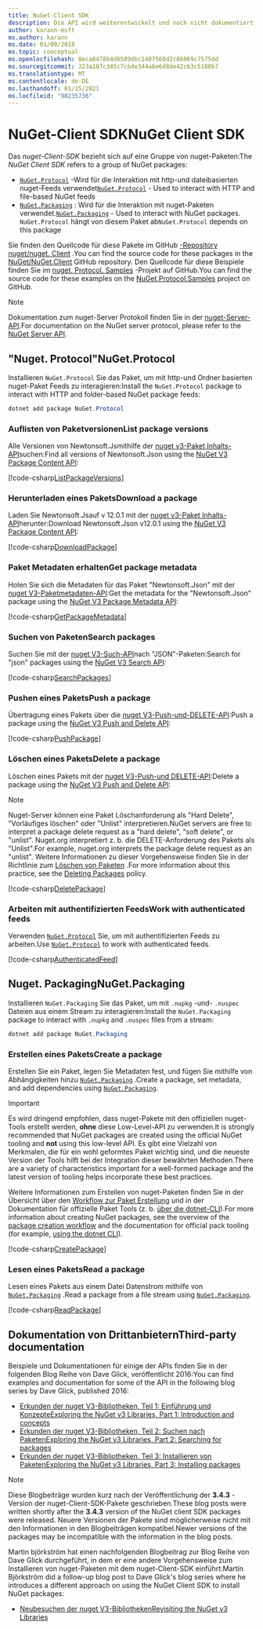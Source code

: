 ```yaml
---
title: NuGet-Client SDK
description: Die API wird weiterentwickelt und noch nicht dokumentiert, aber Beispiele sind im Blog von Dave Glick verfügbar.
author: karann-msft
ms.author: karann
ms.date: 01/09/2018
ms.topic: conceptual
ms.openlocfilehash: 0eca8478b4d6509dbc1407560d2c86069c7575dd
ms.sourcegitcommit: 323a107c345c7cb4e344a6e6d8de42c63c5188b7
ms.translationtype: MT
ms.contentlocale: de-DE
ms.lasthandoff: 01/15/2021
ms.locfileid: "98235736"
---
```

# <a name="nuget-client-sdk"></a><span data-ttu-id="20bb5-103">NuGet-Client SDK</span><span class="sxs-lookup"><span data-stu-id="20bb5-103">NuGet Client SDK</span></span>

<span data-ttu-id="20bb5-104">Das *nuget-Client-SDK* bezieht sich auf eine Gruppe von nuget-Paketen:</span><span class="sxs-lookup"><span data-stu-id="20bb5-104">The *NuGet Client SDK* refers to a group of NuGet packages:</span></span>

* <span data-ttu-id="20bb5-105">[`NuGet.Protocol`](https://www.nuget.org/packages/NuGet.Protocol) -Wird für die Interaktion mit http-und dateibasierten nuget-Feeds verwendet</span><span class="sxs-lookup"><span data-stu-id="20bb5-105">[`NuGet.Protocol`](https://www.nuget.org/packages/NuGet.Protocol) - Used to interact with HTTP and file-based NuGet feeds</span></span>
* <span data-ttu-id="20bb5-106">[`NuGet.Packaging`](https://www.nuget.org/packages/NuGet.Packaging) : Wird für die Interaktion mit nuget-Paketen verwendet.</span><span class="sxs-lookup"><span data-stu-id="20bb5-106">[`NuGet.Packaging`](https://www.nuget.org/packages/NuGet.Packaging) - Used to interact with NuGet packages.</span></span> <span data-ttu-id="20bb5-107">`NuGet.Protocol` hängt von diesem Paket ab</span><span class="sxs-lookup"><span data-stu-id="20bb5-107">`NuGet.Protocol` depends on this package</span></span>

<span data-ttu-id="20bb5-108">Sie finden den Quellcode für diese Pakete im GitHub [-Repository nuget/nuget. Client](https://github.com/NuGet/NuGet.Client) .</span><span class="sxs-lookup"><span data-stu-id="20bb5-108">You can find the source code for these packages in the [NuGet/NuGet.Client](https://github.com/NuGet/NuGet.Client) GitHub repository.</span></span>
<span data-ttu-id="20bb5-109">Den Quellcode für diese Beispiele finden Sie im [nuget. Protocol. Samples](https://github.com/NuGet/Samples/tree/master/NuGetProtocolSamples) -Projekt auf GitHub.</span><span class="sxs-lookup"><span data-stu-id="20bb5-109">You can find the source code for these examples on the [NuGet.Protocol.Samples](https://github.com/NuGet/Samples/tree/master/NuGetProtocolSamples) project on GitHub.</span></span>

> [!Note]
> <span data-ttu-id="20bb5-110">Dokumentation zum nuget-Server Protokoll finden Sie in der [nuget-Server-API](~/api/overview.md).</span><span class="sxs-lookup"><span data-stu-id="20bb5-110">For documentation on the NuGet server protocol, please refer to the [NuGet Server API](~/api/overview.md).</span></span>

## <a name="nugetprotocol"></a><span data-ttu-id="20bb5-111">"Nuget. Protocol"</span><span class="sxs-lookup"><span data-stu-id="20bb5-111">NuGet.Protocol</span></span>

<span data-ttu-id="20bb5-112">Installieren `NuGet.Protocol` Sie das Paket, um mit http-und Ordner basierten nuget-Paket Feeds zu interagieren:</span><span class="sxs-lookup"><span data-stu-id="20bb5-112">Install the `NuGet.Protocol` package to interact with HTTP and folder-based NuGet package feeds:</span></span>

```ps1
dotnet add package NuGet.Protocol
```

### <a name="list-package-versions"></a><span data-ttu-id="20bb5-113">Auflisten von Paketversionen</span><span class="sxs-lookup"><span data-stu-id="20bb5-113">List package versions</span></span>

<span data-ttu-id="20bb5-114">Alle Versionen von Newtonsoft.Jsmithilfe der [nuget v3-Paket Inhalts-API](../api/package-base-address-resource.md#enumerate-package-versions)suchen:</span><span class="sxs-lookup"><span data-stu-id="20bb5-114">Find all versions of Newtonsoft.Json using the [NuGet V3 Package Content API](../api/package-base-address-resource.md#enumerate-package-versions):</span></span>

[!code-csharp[ListPackageVersions](~/../nuget-samples/NuGetProtocolSamples/Program.cs?name=ListPackageVersions)]

### <a name="download-a-package"></a><span data-ttu-id="20bb5-115">Herunterladen eines Pakets</span><span class="sxs-lookup"><span data-stu-id="20bb5-115">Download a package</span></span>

<span data-ttu-id="20bb5-116">Laden Sie Newtonsoft.Jsauf v 12.0.1 mit der [nuget v3-Paket Inhalts-API](../api/package-base-address-resource.md)herunter:</span><span class="sxs-lookup"><span data-stu-id="20bb5-116">Download Newtonsoft.Json v12.0.1 using the [NuGet V3 Package Content API](../api/package-base-address-resource.md):</span></span>

[!code-csharp[DownloadPackage](~/../nuget-samples/NuGetProtocolSamples/Program.cs?name=DownloadPackage)]

### <a name="get-package-metadata"></a><span data-ttu-id="20bb5-117">Paket Metadaten erhalten</span><span class="sxs-lookup"><span data-stu-id="20bb5-117">Get package metadata</span></span>

<span data-ttu-id="20bb5-118">Holen Sie sich die Metadaten für das Paket "Newtonsoft.Json" mit der [nuget V3-Paketmetadaten-API](../api/registration-base-url-resource.md):</span><span class="sxs-lookup"><span data-stu-id="20bb5-118">Get the metadata for the "Newtonsoft.Json" package using the [NuGet V3 Package Metadata API](../api/registration-base-url-resource.md):</span></span>

[!code-csharp[GetPackageMetadata](~/../nuget-samples/NuGetProtocolSamples/Program.cs?name=GetPackageMetadata)]

### <a name="search-packages"></a><span data-ttu-id="20bb5-119">Suchen von Paketen</span><span class="sxs-lookup"><span data-stu-id="20bb5-119">Search packages</span></span>

<span data-ttu-id="20bb5-120">Suchen Sie mit der [nuget V3-Such-API](../api/search-query-service-resource.md)nach "JSON"-Paketen:</span><span class="sxs-lookup"><span data-stu-id="20bb5-120">Search for "json" packages using the [NuGet V3 Search API](../api/search-query-service-resource.md):</span></span>

[!code-csharp[SearchPackages](~/../nuget-samples/NuGetProtocolSamples/Program.cs?name=SearchPackages)]

### <a name="push-a-package"></a><span data-ttu-id="20bb5-121">Pushen eines Pakets</span><span class="sxs-lookup"><span data-stu-id="20bb5-121">Push a package</span></span>

<span data-ttu-id="20bb5-122">Übertragung eines Pakets über die [nuget V3-Push-und-DELETE-API](../api/package-publish-resource.md):</span><span class="sxs-lookup"><span data-stu-id="20bb5-122">Push a package using the [NuGet V3 Push and Delete API](../api/package-publish-resource.md):</span></span>

[!code-csharp[PushPackage](~/../nuget-samples/NuGetProtocolSamples/Program.cs?name=PushPackage)]

### <a name="delete-a-package"></a><span data-ttu-id="20bb5-123">Löschen eines Pakets</span><span class="sxs-lookup"><span data-stu-id="20bb5-123">Delete a package</span></span>

<span data-ttu-id="20bb5-124">Löschen eines Pakets mit der [nuget V3-Push-und DELETE-API](../api/package-publish-resource.md):</span><span class="sxs-lookup"><span data-stu-id="20bb5-124">Delete a package using the [NuGet V3 Push and Delete API](../api/package-publish-resource.md):</span></span>

> [!Note]
> <span data-ttu-id="20bb5-125">Nuget-Server können eine Paket Löschanforderung als "Hard Delete", "Vorläufiges löschen" oder "Unlist" interpretieren.</span><span class="sxs-lookup"><span data-stu-id="20bb5-125">NuGet servers are free to interpret a package delete request as a "hard delete", "soft delete", or "unlist".</span></span>
> <span data-ttu-id="20bb5-126">Nuget.org interpretiert z. b. die DELETE-Anforderung des Pakets als "Unlist".</span><span class="sxs-lookup"><span data-stu-id="20bb5-126">For example, nuget.org interprets the package delete request as an "unlist".</span></span> <span data-ttu-id="20bb5-127">Weitere Informationen zu dieser Vorgehensweise finden Sie in der Richtlinie zum [Löschen von Paketen](../nuget-org/policies/deleting-packages.md) .</span><span class="sxs-lookup"><span data-stu-id="20bb5-127">For more information about this practice, see the [Deleting Packages](../nuget-org/policies/deleting-packages.md) policy.</span></span>

[!code-csharp[DeletePackage](~/../nuget-samples/NuGetProtocolSamples/Program.cs?name=DeletePackage)]

### <a name="work-with-authenticated-feeds"></a><span data-ttu-id="20bb5-128">Arbeiten mit authentifizierten Feeds</span><span class="sxs-lookup"><span data-stu-id="20bb5-128">Work with authenticated feeds</span></span>

<span data-ttu-id="20bb5-129">Verwenden [`NuGet.Protocol`](https://www.nuget.org/packages/NuGet.Protocol) Sie, um mit authentifizierten Feeds zu arbeiten.</span><span class="sxs-lookup"><span data-stu-id="20bb5-129">Use [`NuGet.Protocol`](https://www.nuget.org/packages/NuGet.Protocol) to work with authenticated feeds.</span></span>

[!code-csharp[AuthenticatedFeed](~/../nuget-samples/NuGetProtocolSamples/Program.cs?name=AuthenticatedFeed)]

## <a name="nugetpackaging"></a><span data-ttu-id="20bb5-130">Nuget. Packaging</span><span class="sxs-lookup"><span data-stu-id="20bb5-130">NuGet.Packaging</span></span>

<span data-ttu-id="20bb5-131">Installieren `NuGet.Packaging` Sie das Paket, um mit `.nupkg` -und- `.nuspec` Dateien aus einem Stream zu interagieren:</span><span class="sxs-lookup"><span data-stu-id="20bb5-131">Install the `NuGet.Packaging` package to interact with `.nupkg` and `.nuspec` files from a stream:</span></span>

```ps1
dotnet add package NuGet.Packaging
```

### <a name="create-a-package"></a><span data-ttu-id="20bb5-132">Erstellen eines Pakets</span><span class="sxs-lookup"><span data-stu-id="20bb5-132">Create a package</span></span>

<span data-ttu-id="20bb5-133">Erstellen Sie ein Paket, legen Sie Metadaten fest, und fügen Sie mithilfe von Abhängigkeiten hinzu [`NuGet.Packaging`](https://www.nuget.org/packages/NuGet.Packaging) .</span><span class="sxs-lookup"><span data-stu-id="20bb5-133">Create a package, set metadata, and add dependencies using [`NuGet.Packaging`](https://www.nuget.org/packages/NuGet.Packaging).</span></span>

> [!IMPORTANT]
> <span data-ttu-id="20bb5-134">Es wird dringend empfohlen, dass nuget-Pakete mit den offiziellen nuget-Tools erstellt werden, **ohne** diese Low-Level-API zu verwenden.</span><span class="sxs-lookup"><span data-stu-id="20bb5-134">It is strongly recommended that NuGet packages are created using the official NuGet tooling and **not** using this low-level API.</span></span> <span data-ttu-id="20bb5-135">Es gibt eine Vielzahl von Merkmalen, die für ein wohl geformtes Paket wichtig sind, und die neueste Version der Tools hilft bei der Integration dieser bewährten Methoden.</span><span class="sxs-lookup"><span data-stu-id="20bb5-135">There are a variety of characteristics important for a well-formed package and the latest version of tooling helps incorporate these best practices.</span></span>
> 
> <span data-ttu-id="20bb5-136">Weitere Informationen zum Erstellen von nuget-Paketen finden Sie in der Übersicht über den [Workflow zur Paket Erstellung](../create-packages/overview-and-workflow.md) und in der Dokumentation für offizielle Paket Tools (z. b. [über die dotnet-CLI](../create-packages/creating-a-package-dotnet-cli.md)).</span><span class="sxs-lookup"><span data-stu-id="20bb5-136">For more information about creating NuGet packages, see the overview of the [package creation workflow](../create-packages/overview-and-workflow.md) and the documentation for official pack tooling (for example, [using the dotnet CLI](../create-packages/creating-a-package-dotnet-cli.md)).</span></span>

[!code-csharp[CreatePackage](~/../nuget-samples/NuGetProtocolSamples/Program.cs?name=CreatePackage)]

### <a name="read-a-package"></a><span data-ttu-id="20bb5-137">Lesen eines Pakets</span><span class="sxs-lookup"><span data-stu-id="20bb5-137">Read a package</span></span>

<span data-ttu-id="20bb5-138">Lesen eines Pakets aus einem Datei Datenstrom mithilfe von [`NuGet.Packaging`](https://www.nuget.org/packages/NuGet.Packaging) .</span><span class="sxs-lookup"><span data-stu-id="20bb5-138">Read a package from a file stream using [`NuGet.Packaging`](https://www.nuget.org/packages/NuGet.Packaging).</span></span>

[!code-csharp[ReadPackage](~/../nuget-samples/NuGetProtocolSamples/Program.cs?name=ReadPackage)]

## <a name="third-party-documentation"></a><span data-ttu-id="20bb5-139">Dokumentation von Drittanbietern</span><span class="sxs-lookup"><span data-stu-id="20bb5-139">Third-party documentation</span></span>

<span data-ttu-id="20bb5-140">Beispiele und Dokumentationen für einige der APIs finden Sie in der folgenden Blog Reihe von Dave Glick, veröffentlicht 2016:</span><span class="sxs-lookup"><span data-stu-id="20bb5-140">You can find examples and documentation for some of the API in the following blog series by Dave Glick, published 2016:</span></span>

- [<span data-ttu-id="20bb5-141">Erkunden der nuget V3-Bibliotheken, Teil 1: Einführung und Konzepte</span><span class="sxs-lookup"><span data-stu-id="20bb5-141">Exploring the NuGet v3 Libraries, Part 1: Introduction and concepts</span></span>](http://daveaglick.com/posts/exploring-the-nuget-v3-libraries-part-1)
- [<span data-ttu-id="20bb5-142">Erkunden der nuget V3-Bibliotheken, Teil 2: Suchen nach Paketen</span><span class="sxs-lookup"><span data-stu-id="20bb5-142">Exploring the NuGet v3 Libraries, Part 2: Searching for packages</span></span>](http://daveaglick.com/posts/exploring-the-nuget-v3-libraries-part-2)
- [<span data-ttu-id="20bb5-143">Erkunden der nuget V3-Bibliotheken, Teil 3: Installieren von Paketen</span><span class="sxs-lookup"><span data-stu-id="20bb5-143">Exploring the NuGet v3 Libraries, Part 3: Installing packages</span></span>](http://daveaglick.com/posts/exploring-the-nuget-v3-libraries-part-3)

> [!Note]
> <span data-ttu-id="20bb5-144">Diese Blogbeiträge wurden kurz nach der Veröffentlichung der **3.4.3** -Version der nuget-Client-SDK-Pakete geschrieben.</span><span class="sxs-lookup"><span data-stu-id="20bb5-144">These blog posts were written shortly after the **3.4.3** version of the NuGet client SDK packages were released.</span></span>
> <span data-ttu-id="20bb5-145">Neuere Versionen der Pakete sind möglicherweise nicht mit den Informationen in den Blogbeiträgen kompatibel.</span><span class="sxs-lookup"><span data-stu-id="20bb5-145">Newer versions of the packages may be incompatible with the information in the blog posts.</span></span>

<span data-ttu-id="20bb5-146">Martin björkström hat einen nachfolgenden Blogbeitrag zur Blog Reihe von Dave Glick durchgeführt, in dem er eine andere Vorgehensweise zum Installieren von nuget-Paketen mit dem nuget-Client-SDK einführt:</span><span class="sxs-lookup"><span data-stu-id="20bb5-146">Martin Björkström did a follow-up blog post to Dave Glick's blog series where he introduces a different approach on using the NuGet Client SDK to install NuGet packages:</span></span>

- [<span data-ttu-id="20bb5-147">Neubesuchen der nuget V3-Bibliotheken</span><span class="sxs-lookup"><span data-stu-id="20bb5-147">Revisiting the NuGet v3 Libraries</span></span>](https://martinbjorkstrom.com/posts/2018-09-19-revisiting-nuget-client-libraries)
